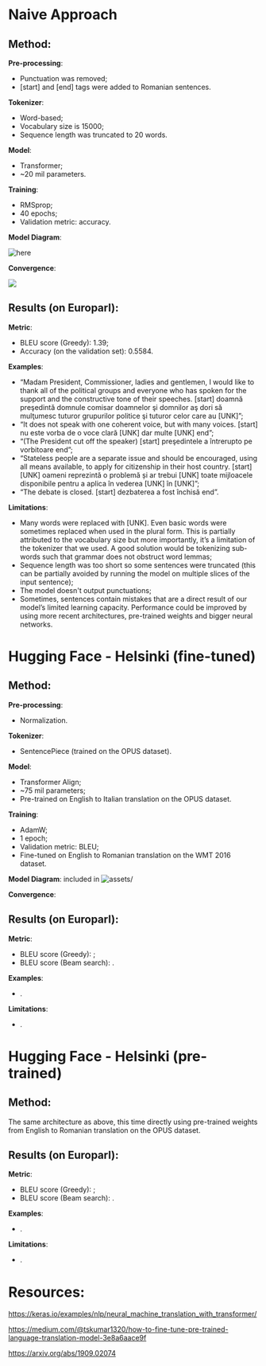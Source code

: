 # Naive Approach

## Method:

**Pre-processing**: 
- Punctuation was removed;
- [start] and [end] tags were added to Romanian sentences.

**Tokenizer**:
- Word-based;
- Vocabulary size is 15000;
- Sequence length was truncated to 20 words.

**Model**:
- Transformer;
- ~20 mil parameters.

**Training**:
- RMSprop;
- 40 epochs;
- Validation metric: accuracy.

**Model Diagram**:

![here](/assets/transformer.png)

**Convergence**:

![](/assets/1.png?raw=true)

## Results (on Europarl):

**Metric**:
- BLEU score (Greedy): 1.39;
- Accuracy (on the validation set): 0.5584.

**Examples**:
- “Madam President, Commissioner, ladies and gentlemen, I would like to thank all of the political groups and everyone who has spoken for the support and the constructive tone of their speeches. [start] doamnă preşedintă domnule comisar doamnelor şi domnilor aş dori să mulţumesc tuturor grupurilor politice şi tuturor celor care au [UNK]”;
- “It does not speak with one coherent voice, but with many voices. [start] nu este vorba de o voce clară [UNK] dar multe [UNK] end”;
- “(The President cut off the speaker) [start] preşedintele a întrerupto pe vorbitoare end”;
- “Stateless people are a separate issue and should be encouraged, using all means available, to apply for citizenship in their host country. [start] [UNK] oameni reprezintă o problemă și ar trebui [UNK] toate mijloacele disponibile pentru a aplica în vederea [UNK] în [UNK]”;
- “The debate is closed. [start] dezbaterea a fost închisă end”.

**Limitations**:
- Many words were replaced with [UNK]. Even basic words were sometimes replaced when used in the plural form. This is partially attributed to the vocabulary size but more importantly, it’s a limitation of the tokenizer that we used. A good solution would be tokenizing sub-words such that grammar does not obstruct word lemmas;
- Sequence length was too short so some sentences were truncated (this can be partially avoided by running the model on multiple slices of the input sentence);
- The model doesn't output punctuations;
- Sometimes, sentences contain mistakes that are a direct result of our model’s limited learning capacity. Performance could be improved by using more recent architectures, pre-trained weights and bigger neural networks.

# Hugging Face - Helsinki (fine-tuned)

## Method:

**Pre-processing**: 
- Normalization.

**Tokenizer**:
- SentencePiece (trained on the OPUS dataset).

**Model**:
- Transformer Align;
- ~75 mil parameters;
- Pre-trained on English to Italian translation on the OPUS dataset.

**Training**:
- AdamW;
- 1 epoch;
- Validation metric: BLEU;
- Fine-tuned on English to Romanian translation on the WMT 2016 dataset.

**Model Diagram**: included in ![assets/](/assets/)

**Convergence**:
<!-- ![Alt text](/assets/1.png?raw=true "") -->

## Results (on Europarl):

**Metric**:
- BLEU score (Greedy): ;
- BLEU score (Beam search): .

**Examples**:
- .

**Limitations**:
- .

# Hugging Face - Helsinki (pre-trained)

## Method:

The same architecture as above, this time directly using pre-trained weights from English to Romanian translation on the OPUS dataset.

## Results (on Europarl):


**Metric**:
- BLEU score (Greedy): ;
- BLEU score (Beam search): .

**Examples**:
- .

**Limitations**:
- .

# Resources:
https://keras.io/examples/nlp/neural_machine_translation_with_transformer/

https://medium.com/@tskumar1320/how-to-fine-tune-pre-trained-language-translation-model-3e8a6aace9f

https://arxiv.org/abs/1909.02074
